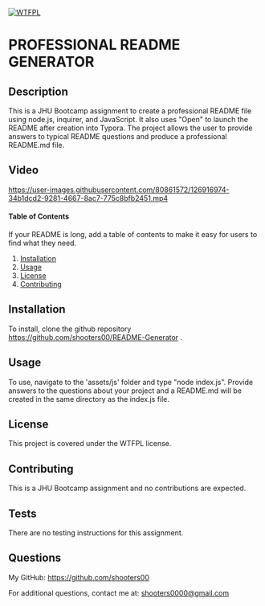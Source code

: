 
<a href="http://www.wtfpl.net/about/" rel="nofollow"><img src="https://img.shields.io/badge/License-WTFPL-brightgreen.svg" alt="WTFPL" title="WTFPL" style="max-width:100%;"></a>
# PROFESSIONAL README GENERATOR

## Description
This is a JHU Bootcamp assignment to create a professional README file using node.js, inquirer, and JavaScript.  It also uses "Open" to launch the README after creation into Typora.  The project allows the user to provide answers to typical README questions and produce a professional README.md file.

## Video
https://user-images.githubusercontent.com/80861572/126916974-34b1dcd2-9281-4667-8ac7-775c8bfb2451.mp4

#### Table of Contents
If your README is long, add a table of contents to make it easy for users to find what they need.
1. [Installation](#installation)
2. [Usage](#usage)
3. [License](#license)
4. [Contributing](#contributing)

## Installation
To install, clone the github repository https://github.com/shooters00/README-Generator .

## Usage
To use, navigate to the 'assets/js' folder and type "node index.js".  Provide answers to the questions about your project and a README.md will be created in the same directory as the index.js file.

## License
This project is covered under the WTFPL license. 

## Contributing
This is a JHU Bootcamp assignment and no contributions are expected.

## Tests
There are no testing instructions for this assignment.

## Questions
My GitHub: https://github.com/shooters00

For additional questions, contact me at: shooters0000@gmail.com

